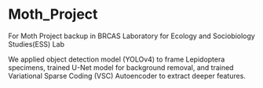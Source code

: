 # Moth_Project
For Moth Project backup in  BRCAS Laboratory for Ecology and Sociobiology Studies(ESS) Lab


We applied object detection model (YOLOv4) to frame Lepidoptera specimens, trained U-Net model for background removal, and trained Variational Sparse Coding (VSC) Autoencoder to extract deeper features.
